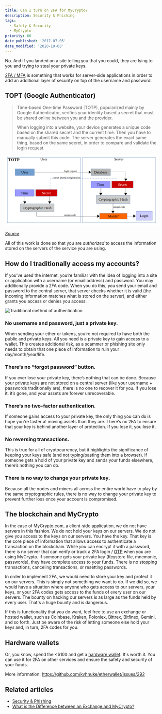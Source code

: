 ```yaml
---
title: Can I turn on 2FA for MyCrypto?
description: Security & Phishing
tags:
  - Safety & Security
  - MyCrypto
priority: 60
date_published: '2017-07-05'
date_modified: '2020-10-08'
---
```


No. And if you landed on a site telling you that you could, they are lying to you and trying to steal your private keys.

[2FA / MFA](https://en.wikipedia.org/wiki/Multi-factor_authentication) is something that works for server-side applications in order to add an additional layer of security on top of the username and password.

## TOPT (Google Authenticator)

> Time-based One-time Password (TOTP), popularized mainly by Google Authenticator, verifies your identity based a secret that must be shared online between you and the provider.
>
> When logging into a website, your device generates a unique code based on the shared secret and the current time. Then you have to manually submit this code. The server generates the exact same thing, based on the same secret, in order to compare and validate the login request.

![Traditional method of authentication](../assets/staying-safe/turning-on-2fa-on-mycrypto/totp-graphic.png)

[_Source_](https://blog.trezor.io/why-you-should-never-use-google-authenticator-again-e166d09d4324)

All of this work is done so that you are _authorized_ to access the information stored on the servers of the service you are using.

## How do I traditionally access my accounts?

If you’ve used the internet, you’re familiar with the idea of logging into a site or application with a username (or email address) and password. You may additionally provide a 2FA code.
When you do this, you send your email and password to the central server, that server checks whether it is valid (the incoming information matches what is stored on the server), and either grants you access or denies you access.

![Traditional method of authentication](../../assets/staying-safe/turning-on-2fa-on-mycrypto/traditional-authentication.jpeg)

### No username and password, just a private key.

When sending your ether or tokens, you’re not required to have both the public and private keys. All you need is a private key to gain access to a wallet. This creates additional risk, as a scammer or phishing site only needs to obtain that one piece of information to ruin your day/month/year/life.

### There’s no “forgot password” button.

If you ever lose your private key, there’s nothing that can be done. Because your private keys are not stored on a central server (like your username + passwords traditionally are), there is no one to recover it for you. If you lose it, it’s gone, and your assets are forever unrecoverable.

### There’s no two-factor authentication.

If someone gains access to your private key, the only thing you can do is hope you’re faster at moving assets than they are. There’s no 2FA to ensure that your key is behind another layer of protection. If you lose it, you lose it.

### No reversing transactions.

This is true for all of cryptocurrency, but it highlights the significance of keeping your keys safe (and not typing/pasting them into a browser). If someone gets a hold of your private key and sends your funds elsewhere, there’s nothing you can do.

### There is no way to change your private key.

Because all the nodes and miners all across the entire world have to play by the same cryptographic rules, there is no way to change your private key to prevent further loss once your account is compromised.

## The blockchain and MyCrypto

In the case of MyCrypto.com, a client-side application, we do not have servers in this fashion. We do not hold your keys on our servers. We do not give you access to the keys on our servers. You have the key. That key is the core piece of information that allows access to authenticate a transaction on the blockchain. While _you_ can encrypt it with a password, there is no server that can verify or track a 2FA login / [OTP](https://en.wikipedia.org/wiki/One-time_password) when you are using MyCrypto. If someone gets your private key (Keystore file, mnemonic, passwords), they have complete access to your funds. There is no stopping transactions, canceling transactions, or resetting passwords.

In order to implement 2FA, we would need to store your key and protect it on our servers. This is simply not something we want to do. If we did so, we would have a situation where anyone who gets access to our servers, your keys, or your 2FA codes gets access to the funds of every user on our servers. The bounty on hacking our servers is as large as the funds held by every user. That's a huge bounty and is dangerous.

If this is functionality that you do want, feel free to use an exchange or hosted wallet, such as Coinbase, Kraken, Poloniex, Bittrex, Bitfinex, Gemini, and so forth. Just be aware of the risk of letting someone else hold your keys and, in turn, 2FA codes for you.

## Hardware wallets

Or, you know, spend the <\$100 and get a [hardware wallet](/staying-safe/hardware-wallet-recommendations). It's worth it. You can use it for 2FA on other services and ensure the safety and security of your funds.

More information: <https://github.com/kvhnuke/etherwallet/issues/292>

## Related articles

- [Security & Phishing](/staying-safe)
- [What is the Difference between an Exchange and MyCrypto?](/general-knowledge/about-mycrypto/whats-the-difference-between-an-exchange-and-mycrypto)
